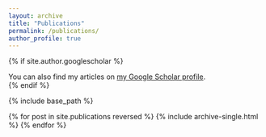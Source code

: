 ```yaml
---
layout: archive
title: "Publications"
permalink: /publications/
author_profile: true
---
```


{% if site.author.googlescholar %}
  <div class="wordwrap">You can also find my articles on <a href="{{https://scholar.google.com/citations?hl=es&view_op=list_works&gmla=ABOlHiwuf9sATTo7se-3X7bmo4SA5SZJ4AvQ0JtHW31fkd2GL-1R_Ox5NdhUyaHt4hA-DT6gV_Hpq4hf9XbqOx203GA0iEX9jw&user=KmWgrhUAAAAJ}}">my Google Scholar profile</a>.</div>
{% endif %}

{% include base_path %}

{% for post in site.publications reversed %}
  {% include archive-single.html %}
{% endfor %}

